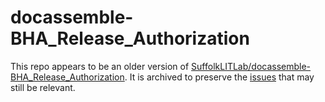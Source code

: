 # docassemble-BHA_Release_Authorization

This repo appears to be an older version of [SuffolkLITLab/docassemble-BHA_Release_Authorization](https://github.com/SuffolkLITLab/docassemble-BHAReleaseAuthorization). It is archived to preserve the [issues](https://github.com/SuffolkLITLab/docassemble-BHA_Release_Authorization/issues) that may still be relevant.
